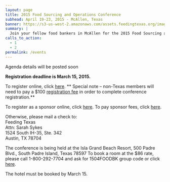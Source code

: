```yaml
---
layout: page
title: 2015 Food Sourcing and Operations Conference
subhead: April 19-23, 2015 - McAllen, Texas
banner: https://s3-us-west-2.amazonaws.com/assets.feedingtexas.org/images/banners/banner-02.jpg
summary: |
  Join your fellow food bankers in McAllen for the 2015 Food Sourcing and Operations Conference. 
calls_to_action:
  - 1
  - 2
permalink: /events
---
```


Agenda details will be posted soon

<strong>Registration deadline is March 15, 2015.</strong>

To register online, click <a href="http://bit.ly/1D65q0e">here</a>. ** Special note – non-Texas members will need to pay a $100 <a href="http://bit.ly/1D65q0e">registration fee</a> in order to complete conference registration.**   

To register as a sponsor online, click <a href="http://bit.ly/1ABDIsY">here</a>. To pay sponsor fees, click <a href="http://bit.ly/1EMqg75">here</a>.

Otherwise, please mail a check to:   
Feeding Texas   
Attn: Sarah Sykes   
1524 South IH-35, Ste. 342   
Austin, TX 78704   

The conference is being held at the Isla Grand Beach Resort, 500 Padre Blvd., South Padre Island, Texas 78597
To book a room at the $86 rate, please call 1-800-292-7704 and ask for 1504FOODBK group code or click <a href="http://bit.ly/1KywPIO"> here</a>. 

The hotel must be booked by March 15.
